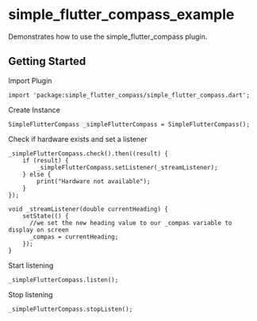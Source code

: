 # simple_flutter_compass_example

Demonstrates how to use the simple_flutter_compass plugin.

## Getting Started

Import Plugin
```
import 'package:simple_flutter_compass/simple_flutter_compass.dart';
```

Create Instance
```
SimpleFlutterCompass _simpleFlutterCompass = SimpleFlutterCompass();
```

Check if hardware exists and set a listener
```
_simpleFlutterCompass.check().then((result) {
    if (result) {
        _simpleFlutterCompass.setListener(_streamListener);
    } else {
        print("Hardware not available");
    }
});

void _streamListener(double currentHeading) {
    setState(() {
      //we set the new heading value to our _compas variable to display on screen
      _compas = currentHeading;
    });
}
```

Start listening
```
_simpleFlutterCompass.listen();
```

Stop listening
```
_simpleFlutterCompass.stopListen();
```
